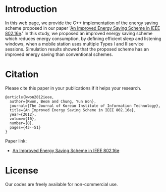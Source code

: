 # Introduction

In this web page, we provide the C++ implementation of the energy saving scheme proposed in our paper '[An Improved Energy Saving Scheme in IEEE 802.16e](https://www.dbpia.co.kr/Journal/articleDetail?nodeId=NODE01936648).' In this study, we proposed an improved energy saving scheme which reduces energy consumption, by defining efficient sleep and listening windows, when a mobile station uses multiple Types I and II service sessions. Simulation results showed that the proposed scheme has an improved energy saving than conventional schemes.

# Citation

Please cite this paper in your publications if it helps your research.

```
@article{kwon2012ieee,
  author={Kwon, Beom and Chung, Yun Won},
  journal={The Journal of Korean Institute of Information Technology},
  title={An Improved Energy Saving Scheme in IEEE 802.16e},  
  year={2012},
  volume={10},
  number={8},
  pages={43--51}
}
```
Paper link:
* [An Improved Energy Saving Scheme in IEEE 802.16e](https://www.dbpia.co.kr/Journal/articleDetail?nodeId=NODE01936648)

# License

Our codes are freely available for non-commercial use.

